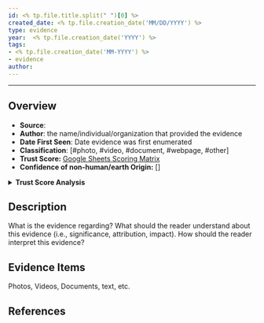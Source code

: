 ```yaml
---
id: <% tp.file.title.split(" ")[0] %>
created_date: <% tp.file.creation_date('MM/DD/YYYY') %>
type: evidence
year:  <% tp.file.creation_date('YYYY') %>
tags:
- <% tp.file.creation_date('MM-YYYY') %>
- evidence
author:
---
```


----

## Overview

- **Source**:
- **Author**: the name/individual/organization that provided the evidence
- **Date First Seen**: Date evidence was first enumerated
- **Classification**: [#photo, #video, #document, #webpage, #other]
- **Trust Score:** [Google Sheets Scoring Matrix](https://docs.google.com/spreadsheets/d/1CUarxE7P1cPwgWXwJzzeWnZGm1c6Wp2Ttazdt3VPM_s/edit?usp=sharing)
- **Confidence of non-human/earth Origin:** []

<details>
<summary><b>Trust Score Analysis</b></summary>
<IMG src="https://publish-01.obsidian.md/access/1c31a6f93f82a49b0a9eb31193d6cdec/_images/" alt="Trust Score"/>
</details>

## Description

What is the evidence regarding? What should the reader understand about this evidence (i.e., significance, attribution, impact). How should the reader interpret this evidence?

## Evidence Items

Photos, Videos, Documents, text, etc. 

## References
